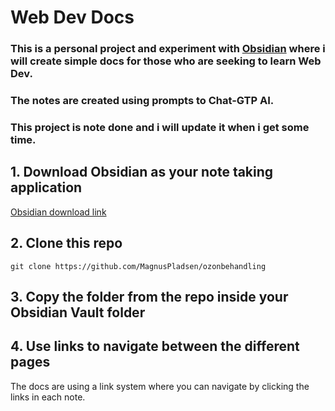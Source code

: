 # Web Dev Docs
### This is a personal project and experiment with [Obsidian](https://obsidian.md/) where i will create simple docs for those who are seeking to learn Web Dev.
### The notes are created using prompts to Chat-GTP AI.
### This project is note done and i will update it when i get some time.

## 1. Download Obsidian as your note taking application
[Obsidian download link](https://obsidian.md/)

## 2. Clone this repo
`git clone https://github.com/MagnusPladsen/ozonbehandling`

## 3. Copy the folder from the repo inside your Obsidian Vault folder

## 4. Use links to navigate between the different pages
The docs are using a link system where you can navigate by clicking the links in each note.



